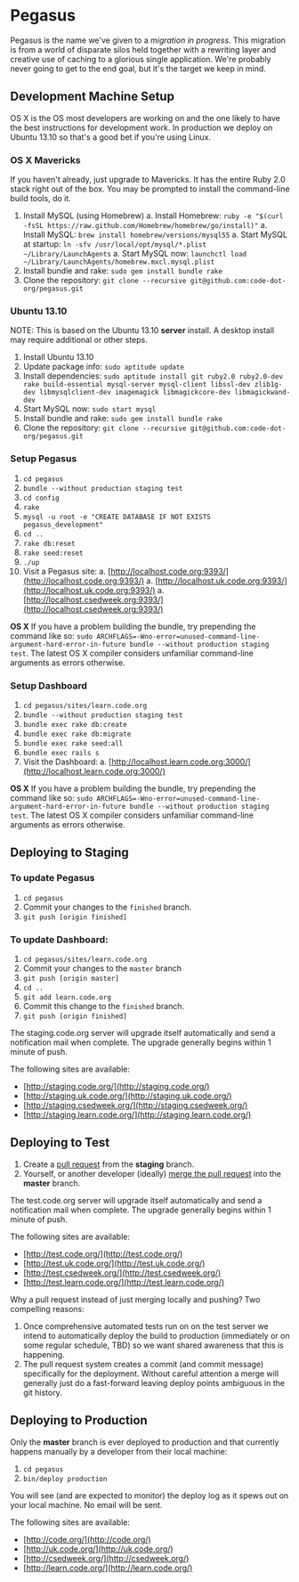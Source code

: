 # Pegasus

Pegasus is the name we've given to a *migration in progress*. This migration is from a world of disparate silos held together with a rewriting layer and creative use of caching to a glorious single application. We're probably never going to get to the end goal, but it's the target we keep in mind.

## Development Machine Setup

OS X is the OS most developers are working on and the one likely to have the best instructions for development work. In production we deploy on Ubuntu 13.10 so that's a good bet if you're using Linux.

### OS X Mavericks

If you haven't already, just upgrade to Mavericks. It has the entire Ruby 2.0 stack right out of the box. You may be prompted to install the command-line build tools, do it.

1. Install MySQL (using Homebrew)
    a. Install Homebrew: `ruby -e "$(curl -fsSL https://raw.github.com/Homebrew/homebrew/go/install)"`
    a. Install MySQL: `brew install homebrew/versions/mysql55`
    a. Start MySQL at startup: `ln -sfv /usr/local/opt/mysql/*.plist ~/Library/LaunchAgents`
    a. Start MySQL now: `launchctl load ~/Library/LaunchAgents/homebrew.mxcl.mysql.plist`
1. Install bundle and rake: `sudo gem install bundle rake`
1. Clone the repository: `git clone --recursive git@github.com:code-dot-org/pegasus.git`

### Ubuntu 13.10

NOTE: This is based on the Ubuntu 13.10 **server** install. A desktop install may require additional or other steps.

1. Install Ubuntu 13.10
1. Update package info: `sudo aptitude update`
1. Install dependencies: `sudo aptitude install git ruby2.0 ruby2.0-dev rake build-essential mysql-server mysql-client libssl-dev zlib1g-dev libmysqlclient-dev imagemagick libmagickcore-dev libmagickwand-dev`
1. Start MySQL now: `sudo start mysql`
1. Install bundle and rake: `sudo gem install bundle rake`
1. Clone the repository: `git clone --recursive git@github.com:code-dot-org/pegasus.git`


### Setup Pegasus

1. `cd pegasus`
1. `bundle --without production staging test`
1. `cd config`
1. `rake`
1. `mysql -u root -e "CREATE DATABASE IF NOT EXISTS pegasus_development"`
1. `cd ..`
1. `rake db:reset`
1. `rake seed:reset`
1. `./up`
1. Visit a Pegasus site:
	a. [http://localhost.code.org:9393/](http://localhost.code.org:9393/)
	a. [http://localhost.uk.code.org:9393/](http://localhost.uk.code.org:9393/)
	a. [http://localhost.csedweek.org:9393/](http://localhost.csedweek.org:9393/)

**OS X** If you have a problem building the bundle, try prepending the command like so: `sudo ARCHFLAGS=-Wno-error=unused-command-line-argument-hard-error-in-future bundle --without production staging test`. The latest OS X compiler considers unfamiliar command-line arguments as errors otherwise.

### Setup Dashboard

1. `cd pegasus/sites/learn.code.org`
1. `bundle --without production staging test`
1. `bundle exec rake db:create`
1. `bundle exec rake db:migrate`
1. `bundle exec rake seed:all`
1. `bundle exec rails s`
1. Visit the Dashboard:
	a. [http://localhost.learn.code.org:3000/](http://localhost.learn.code.org:3000/)

**OS X** If you have a problem building the bundle, try prepending the command like so: `sudo ARCHFLAGS=-Wno-error=unused-command-line-argument-hard-error-in-future bundle --without production staging test`. The latest OS X compiler considers unfamiliar command-line arguments as errors otherwise.

## Deploying to Staging

### To update Pegasus

1. `cd pegasus`
2. Commit your changes to the `finished` branch.
3. `git push [origin finished]`

### To update Dashboard:

1. `cd pegasus/sites/learn.code.org`
2. Commit your changes to the `master` branch
3. `git push [origin master]`
4. `cd ..`
5. `git add learn.code.org`
6. Commit this change to the `finished` branch.
7. `git push [origin finished]`

The staging.code.org server will upgrade itself automatically and send a notification mail when complete. The upgrade generally begins within 1 minute of push.

The following sites are available:

- [http://staging.code.org/](http://staging.code.org/)
- [http://staging.uk.code.org/](http://staging.uk.code.org/)
- [http://staging.csedweek.org/](http://staging.csedweek.org/)
- [http://staging.learn.code.org/](http://staging.learn.code.org/)

## Deploying to Test

1. Create a [pull request](https://help.github.com/articles/creating-a-pull-request) from the **staging** branch.
2. Yourself, or another developer (ideally) [merge the pull request](https://help.github.com/articles/merging-a-pull-request) into the **master** branch.

The test.code.org server will upgrade itself automatically and send a notification mail when complete. The upgrade generally begins within 1 minute of push.

The following sites are available:

- [http://test.code.org/](http://test.code.org/)
- [http://test.uk.code.org/](http://test.uk.code.org/)
- [http://test.csedweek.org/](http://test.csedweek.org/)
- [http://test.learn.code.org/](http://test.learn.code.org/)

Why a pull request instead of just merging locally and pushing? Two compelling reasons:

1. Once comprehensive automated tests run on on the test server we intend to automatically deploy the build to production (immediately or on some regular schedule, TBD) so we want shared awareness that this is happening.
1. The pull request system creates a commit (and commit message) specifically for the deployment. Without careful attention a merge will generally just do a fast-forward leaving deploy points ambiguous in the git history.

## Deploying to Production

Only the **master** branch is ever deployed to production and that currently happens manually by a developer from their local machine:

1. `cd pegasus`
2. `bin/deploy production`

You will see (and are expected to monitor) the deploy log as it spews out on your local machine. No email will be sent.

The following sites are available:

- [http://code.org/](http://code.org/)
- [http://uk.code.org/](http://uk.code.org/)
- [http://csedweek.org/](http://csedweek.org/)
- [http://learn.code.org/](http://learn.code.org/)





